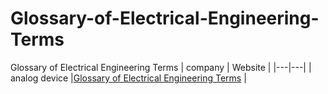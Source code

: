 # Glossary-of-Electrical-Engineering-Terms
Glossary of Electrical Engineering Terms
| company  |  Website |
|---|---|
| analog device  |[Glossary of Electrical Engineering Terms](https://www.analog.com/en/design-center/glossary.html)   |
